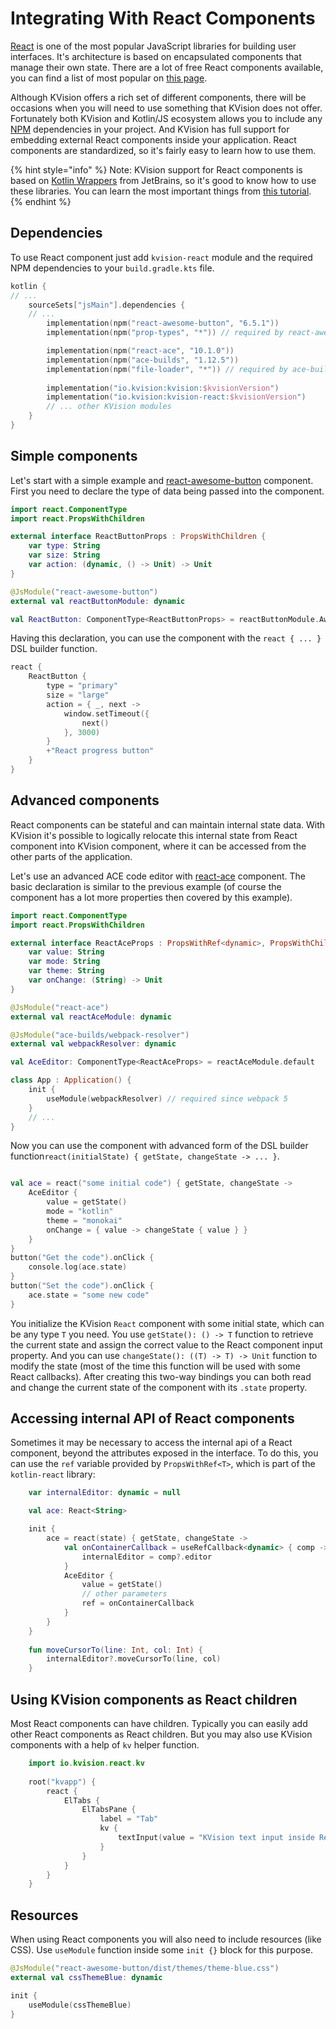 # Integrating With React Components

[React](https://reactjs.org/) is one of the most popular JavaScript libraries for building user interfaces. It's architecture is based on encapsulated components that manage their own state. There are a lot of free React components available, you can find a list of most popular on [this page](https://github.com/brillout/awesome-react-components).&#x20;

Although KVision offers a rich set of different components, there will be occasions when you will need to use something that KVision does not offer. Fortunately both KVision and Kotlin/JS ecosystem allows you to include any [NPM](https://www.npmjs.com/) dependencies in your project. And KVision has full support for embedding external React components inside your application. React components are standardized, so it's fairly easy to learn how to use them.

{% hint style="info" %}
Note: KVision support for React components is based on [Kotlin Wrappers](https://github.com/JetBrains/kotlin-wrappers) from JetBrains, so it's good to know how to use these libraries. You can learn the most important things from [this tutorial](https://play.kotlinlang.org/hands-on/Building%20Web%20Applications%20with%20React%20and%20Kotlin%20JS/01_Introduction).&#x20;
{% endhint %}

## Dependencies

To use React component just add `kvision-react` module and the required NPM dependencies to your `build.gradle.kts` file.

```kotlin
kotlin {
// ...
    sourceSets["jsMain"].dependencies {
    // ...
        implementation(npm("react-awesome-button", "6.5.1"))
        implementation(npm("prop-types", "*")) // required by react-awesome-button

        implementation(npm("react-ace", "10.1.0"))
        implementation(npm("ace-builds", "1.12.5"))
        implementation(npm("file-loader", "*")) // required by ace-builds
        
        implementation("io.kvision:kvision:$kvisionVersion")
        implementation("io.kvision:kvision-react:$kvisionVersion")
        // ... other KVision modules
    }
}

```

## Simple components

Let's start with a simple example and [react-awesome-button](https://www.npmjs.com/package/react-awesome-button) component. First you need to declare the type of data being passed into the component.

```kotlin
import react.ComponentType
import react.PropsWithChildren

external interface ReactButtonProps : PropsWithChildren {
    var type: String
    var size: String
    var action: (dynamic, () -> Unit) -> Unit
}

@JsModule("react-awesome-button")
external val reactButtonModule: dynamic

val ReactButton: ComponentType<ReactButtonProps> = reactButtonModule.AwesomeButtonProgress
```

&#x20;Having this declaration, you can use the component with the  `react { ... }` DSL builder function.

```kotlin
react {
    ReactButton {
        type = "primary"
        size = "large"
        action = { _, next ->
            window.setTimeout({
                next()
            }, 3000)
        }
        +"React progress button"
    }
}
```

## Advanced components

React components can be stateful and can maintain internal state data. With KVision it's possible to logically relocate this internal state from React component into KVision component, where it can be accessed from the other parts of the application.

Let's use an advanced ACE code editor with [react-ace](https://www.npmjs.com/package/react-ace) component. The basic declaration is similar to the previous example (of course the component has a lot more properties then covered by this example).

```kotlin
import react.ComponentType
import react.PropsWithChildren

external interface ReactAceProps : PropsWithRef<dynamic>, PropsWithChildren {
    var value: String
    var mode: String
    var theme: String
    var onChange: (String) -> Unit
}

@JsModule("react-ace")
external val reactAceModule: dynamic

@JsModule("ace-builds/webpack-resolver")
external val webpackResolver: dynamic

val AceEditor: ComponentType<ReactAceProps> = reactAceModule.default

class App : Application() {
    init {
        useModule(webpackResolver) // required since webpack 5
    }
    // ...
}
```

Now you can use the component with advanced form of the DSL builder function`react(initialState) { getState, changeState -> ... }`. &#x20;

```kotlin

val ace = react("some initial code") { getState, changeState ->
    AceEditor {
        value = getState()
        mode = "kotlin"
        theme = "monokai"
        onChange = { value -> changeState { value } }
    }
}
button("Get the code").onClick {
    console.log(ace.state)
}
button("Set the code").onClick {
    ace.state = "some new code"
}
```

You initialize the KVision `React` component with some initial state, which can be any type `T` you need. You use `getState(): () -> T` function to retrieve the current state and assign the correct value to the React component input property. And you can use `changeState(): ((T) -> T) -> Unit` function to modify the state (most of the time this function will be used with some React callbacks). After creating this two-way bindings you can both read and change the current state of the component with its `.state` property.

## Accessing internal API of React components

Sometimes it may be necessary to access the internal api of a React component, beyond the attributes exposed in the interface. To do this, you can use the `ref` variable provided by `PropsWithRef<T>`, which is part of the `kotlin-react` library:

```kotlin
    var internalEditor: dynamic = null

    val ace: React<String>

    init {
        ace = react(state) { getState, changeState ->
            val onContainerCallback = useRefCallback<dynamic> { comp ->
                internalEditor = comp?.editor
            }
            AceEditor {
                value = getState()
                // other parameters
                ref = onContainerCallback
            }
        }
    }
    
    fun moveCursorTo(line: Int, col: Int) {
        internalEditor?.moveCursorTo(line, col)
    }
```

## Using KVision components as React children

Most React components can have children. Typically you can easily add other React components as React children. But you may also use KVision components with a help of `kv` helper function.&#x20;

```kotlin
    import io.kvision.react.kv
    
    root("kvapp") {
        react {
            ElTabs {
                ElTabsPane {
                    label = "Tab"
                    kv {
                        textInput(value = "KVision text input inside React")
                    }
                }
            }
        }
    }
```

## Resources

When using React components you will also need to include resources (like CSS). Use `useModule` function inside some `init {}` block for this purpose.

```kotlin
@JsModule("react-awesome-button/dist/themes/theme-blue.css")
external val cssThemeBlue: dynamic

init {
    useModule(cssThemeBlue)
}
```
